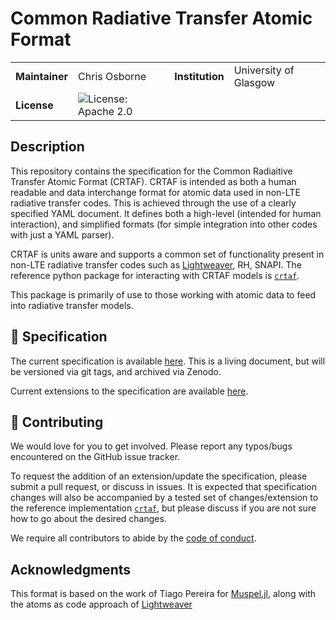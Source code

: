 Common Radiative Transfer Atomic Format
========================================


|   |   |   |   |
|---|---|---|---|
| __Maintainer__ | Chris Osborne | __Institution__ | University of Glasgow  |
| __License__ | ![License: Apache 2.0](https://img.shields.io/badge/License-Apache_2.0-blue) | | |


Description
-----------

This repository contains the specification for the Common Radiaitive Transfer Atomic Format (CRTAF).
CRTAF is intended as both a human readable and data interchange format for atomic data used in non-LTE radiative transfer codes.
This is achieved through the use of a clearly specified YAML document.
It defines both a high-level (intended for human interaction), and simplified formats (for simple integration into other codes with just a YAML parser).

CRTAF is units aware and supports a common set of functionality present in non-LTE radiative transfer codes such as [Lightweaver](https://github.com/Goobley/Lightweaver), RH, SNAPI.
The reference python package for interacting with CRTAF models is [`crtaf`](https://github.com/Goobley/crtaf-py).

This package is primarily of use to those working with atomic data to feed into radiative transfer models.

📖 Specification
----------------

The current specification is available [here](spec/core-spec.md). This is a living document, but will be versioned via  git tags, and archived via Zenodo.

Current extensions to the specification are available [here](spec/extensions/).


🤝 Contributing
---------------

We would love for you to get involved.
Please report any typos/bugs encountered on the GitHub issue tracker.

To request the addition of an extension/update the specification, please submit a pull request, or discuss in issues. It is expected that specification changes will also be accompanied by a tested set of changes/extension to the reference implementation [`crtaf`](https://github.com/Goobley/crtaf-py), but please discuss if you are not sure how to go about the desired changes.

We require all contributors to abide by the [code of conduct](CODE_OF_CONDUCT.md).

Acknowledgments
---------------

This format is based on the work of Tiago Pereira for [Muspel.jl](https://github.com/tiagopereira/Muspel.jl), along with the atoms as code approach of [Lightweaver](https://github.com/Lightweaver)

